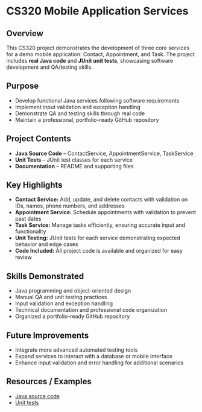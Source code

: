 # CS320 Mobile Application Services

## Overview
This CS320 project demonstrates the development of three core services for a demo mobile application: Contact, Appointment, and Task. The project includes **real Java code** and **JUnit unit tests**, showcasing software development and QA/testing skills.

## Purpose
- Develop functional Java services following software requirements  
- Implement input validation and exception handling  
- Demonstrate QA and testing skills through real code  
- Maintain a professional, portfolio-ready GitHub repository  

## Project Contents
- **Java Source Code** – ContactService, AppointmentService, TaskService  
- **Unit Tests** – JUnit test classes for each service  
- **Documentation** – README and supporting files  

## Key Highlights
- **Contact Service:** Add, update, and delete contacts with validation on IDs, names, phone numbers, and addresses  
- **Appointment Service:** Schedule appointments with validation to prevent past dates  
- **Task Service:** Manage tasks efficiently, ensuring accurate input and functionality  
- **Unit Testing:** JUnit tests for each service demonstrating expected behavior and edge cases  
- **Code Included:** All project code is available and organized for easy review  

## Skills Demonstrated
- Java programming and object-oriented design  
- Manual QA and unit testing practices  
- Input validation and exception handling  
- Technical documentation and professional code organization  
- Organized a portfolio-ready GitHub repository  

## Future Improvements
- Integrate more advanced automated testing tools  
- Expand services to interact with a database or mobile interface  
- Enhance input validation and error handling for additional scenarios  

## Resources / Examples
- [Java source code](`src:/`)  
- [Unit tests](`tests:/')  
